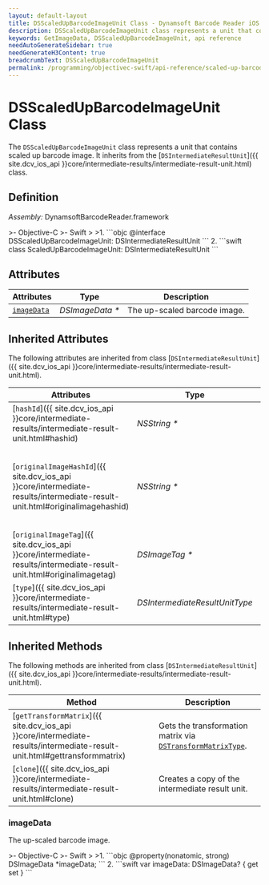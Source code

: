 ```yaml
---
layout: default-layout
title: DSScaledUpBarcodeImageUnit Class - Dynamsoft Barcode Reader iOS Edition
description: DSScaledUpBarcodeImageUnit class represents a unit that contains scaled up barcode image. It inherits from the DSIntermediateResultUnit class.
keywords: GetImageData, DSScaledUpBarcodeImageUnit, api reference
needAutoGenerateSidebar: true
needGenerateH3Content: true
breadcrumbText: DSScaledUpBarcodeImageUnit
permalink: /programming/objectivec-swift/api-reference/scaled-up-barcode-image-unit.html
---
```


# DSScaledUpBarcodeImageUnit Class

The `DSScaledUpBarcodeImageUnit` class represents a unit that contains scaled up barcode image. It inherits from the [`DSIntermediateResultUnit`]({{ site.dcv_ios_api }}core/intermediate-results/intermediate-result-unit.html) class.

## Definition

*Assembly:* DynamsoftBarcodeReader.framework

<div class="sample-code-prefix"></div>
>- Objective-C
>- Swift
>
>1. 
```objc
@interface DSScaledUpBarcodeImageUnit: DSIntermediateResultUnit
```
2. 
```swift
class ScaledUpBarcodeImageUnit: DSIntermediateResultUnit
```

## Attributes

| Attributes    | Type | Description |
| ------------- | ---- | ----------- |
| [`imageData`](#imagedata) | *DSImageData \** | The up-scaled barcode image. |

## Inherited Attributes

The following attributes are inherited from class [`DSIntermediateResultUnit`]({{ site.dcv_ios_api }}core/intermediate-results/intermediate-result-unit.html).

| Attributes | Type | Description |
| ---------- | ---- | ----------- |
| [`hashId`]({{ site.dcv_ios_api }}core/intermediate-results/intermediate-result-unit.html#hashid) | *NSString \** | The hash ID of the unit. |
| [`originalImageHashId`]({{ site.dcv_ios_api }}core/intermediate-results/intermediate-result-unit.html#originalimagehashid) | *NSString \** | The hash ID of the original image. You can use this ID to get the original image via [`DSIntermediateResultManager`]({{ site.dcv_ios_api }}core/intermediate-results/intermediate-result-manager.html) class. |
| [`originalImageTag`]({{ site.dcv_ios_api }}core/intermediate-results/intermediate-result-unit.html#originalimagetag) | *DSImageTag \** | The image tag of the original image. |
| [`type`]({{ site.dcv_ios_api }}core/intermediate-results/intermediate-result-unit.html#type) | *DSIntermediateResultUnitType* | The type of the intermediate result unit. |

## Inherited Methods

The following methods are inherited from class [`DSIntermediateResultUnit`]({{ site.dcv_ios_api }}core/intermediate-results/intermediate-result-unit.html).

| Method | Description |
|------- |-------------|
| [`getTransformMatrix`]({{ site.dcv_ios_api }}core/intermediate-results/intermediate-result-unit.html#gettransformmatrix) | Gets the transformation matrix via [`DSTransformMatrixType`]({{site.enums}}core/transform-matrix-type.html). |
| [`clone`]({{ site.dcv_ios_api }}core/intermediate-results/intermediate-result-unit.html#clone) | Creates a copy of the intermediate result unit. |

### imageData

The up-scaled barcode image.

<div class="sample-code-prefix"></div>
>- Objective-C
>- Swift
>
>1. 
```objc
@property(nonatomic, strong) DSImageData *imageData;
```
2. 
```swift
var imageData: DSImageData? { get set }
```

